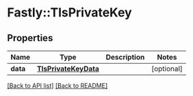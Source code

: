 # Fastly::TlsPrivateKey

## Properties

| Name | Type | Description | Notes |
| ---- | ---- | ----------- | ----- |
| **data** | [**TlsPrivateKeyData**](TlsPrivateKeyData.md) |  | [optional] |

[[Back to API list]](../../README.md#endpoints) [[Back to README]](../../README.md)

